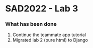 # SAD2022 - Lab 3

### What has been done
1. Continue the teammate app tutorial
2. Migrated lab 2 (pure html) to Django
